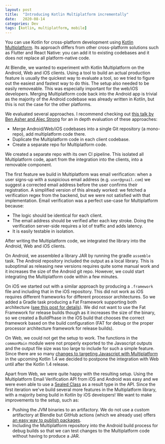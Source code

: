 ```yaml
---
layout: post
title:  "Introducing Kotlin Multiplatform incrementally"
date:   2020-08-14
categories: Dev
tags: [kotlin, multiplatform, mobile]
---
```


You can use Kotlin for cross-platform development using [Kotlin Multiplatform][mp]. Its approach differs from other cross-platform solutions such as Flutter and React Native: you can add it to existing codebases and it does not replace all platform-native code. 

At Blendle, we wanted to experiment with Kotlin Multiplatform on the Android, Web and iOS clients. Using a tool to build an actual production feature is usually the quickest way to evaluate a tool, so we tried to figure out the easiest and fastest way to do this. The setup also needed to be easily removeable. This was especially important for the web/iOS developers. Merging Multiplatform code back into the Android app is trivial as the majority of the Android codebase was already written in Kotlin, but this is not the case for the other platforms.

We evaluated several approaches. I recommend checking out [this talk by Ben Asher and Alec Strong][kcmp] for an in depth evaluation of these approaches:
- Merge Android/Web/iOS codebases into a single Git repository (a mono-repo), add multiplatform code there.
- Duplicate the Multiplatform code in each client codebase.
- Create a separate repo for Multiplatform code.

We created a separate repo with its own CI pipeline. This isolated all Multiplatform code, apart from the integration into the clients, into a removable component. 

The first feature we build in Multiplatform was email verification: when a user signs-up with a suspicious email address (e.g. `user@gnail.com`) we suggest a corrected email address before the user confirms their registration. A simplified version of this already worked: we fetched a verification regex from the backend, but we were not satisfied with that implementation. Email verification was a perfect use-case for Multiplatform because:
* The logic should be identical for each client.
* The email address should be verified after each key stroke. Doing the verification server-side requires a lot of traffic and adds latency.
* It is easily testable in isolation.

After writing the Multiplatform code, we integrated the library into the Android, Web and iOS clients.

On Android, we assembled a library JAR by running the gradle `assemble` task. The Android repository included the output as a local library. This is suboptimal as releasing new versions requires quite some manual work and it increases the size of the Android git repo. However, we could start integrating the Multiplatform code within a few minutes.

On iOS we started out with a similar approach by producing a `.framework` file and including that in the iOS repository. This did not work as iOS requires different frameworks for different processor architectures. So we added a Gradle task producing a Fat Framework supporting both architecture ([see this post for details][fat_framework]). We did not want to use the Fat Framework for release builds though as it increases the size of the binary, so we created a BuildPhase in the iOS build that chooses the correct framework based on the build configuration (FAT for debug or the proper processor architecture framework for release builds).

On Web, we could not get the setup to work. The functions in the `commonMain` module were not properly exported to the Javascript outputs and the output file size was too large to include for such a simple feature. Since there are so many [changes to targeting Javascript with Multiplatform][kotlin_14m1] in the upcoming Kotlin 1.4 we decided to postpone the integration with Web until after the Kotlin 1.4 release.

Apart from Web, we were quite happy with the resulting setup. Using the Multiplatform Email Verification API from iOS and Android was easy and we were even able to use a [Sealed Class][sealed_class] as a result type in the API. Since the first iteration we've build several more features in the Multiplatform library, with a majority being build in Kotlin by iOS developers! We want to make improvements to the setup, such as:

* Pushing the JVM binaries to an artifactory. We do not use a custom artifactory at Blendle but GitHub actions (which we already use) offers [an easy way to publish packages][actions_packages].
* Including the Multiplatform repository into the Android build process for debug builds so that we can test changes to the Multiplatform code without having to produce a JAR.

[mp]: https://www.jetbrains.com/lp/mobilecrossplatform/
[kcmp]: https://www.youtube.com/watch?v=je8aqW48JiA
[fat_framework]: https://medium.com/@saschpe/kotlin-multiplatform-fat-framework-for-ios-cdd05ec479cb
[actions_packages]: https://docs.github.com/en/packages/learn-github-packages/publishing-a-package
[kotlin_14m1]: https://blog.jetbrains.com/kotlin/2020/03/kotlin-1-4-m1-released/
[sealed_class]: https://kotlinlang.org/docs/reference/sealed-classes.html
